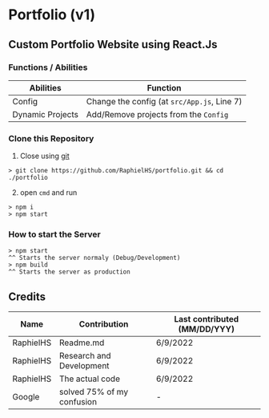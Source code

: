 # Portfolio (v1)
## Custom Portfolio Website using React.Js
### Functions / Abilities
| Abilities | Function |
|-----------|-------|
|Config     | Change the config (at `src/App.js`, Line 7) |
|Dynamic Projects | Add/Remove projects from the `Config`|

### Clone this Repository
1. Close using [git](https://git-scm.com/downloads)
```batch
> git clone https://github.com/RaphielHS/portfolio.git && cd ./portfolio
```
2. open `cmd` and run
```batch
> npm i
> npm start
```
### How to start the Server
```batch
> npm start
^^ Starts the server normaly (Debug/Development)
> npm build
^^ Starts the server as production 
```

## Credits
| Name | Contribution | Last contributed (MM/DD/YYY) |
|------|--------------|------------------|
| RaphielHS | Readme.md | 6/9/2022|
| RaphielHS | Research and Development | 6/9/2022|
| RaphielHS | The actual code | 6/9/2022|
| Google    | solved 75% of my confusion | - |
